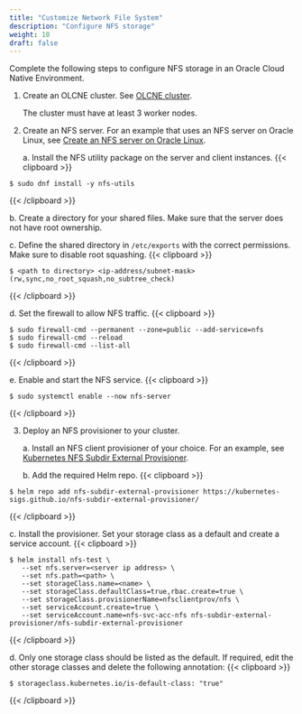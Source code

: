 ```yaml
---
title: "Customize Network File System"
description: "Configure NFS storage"
weight: 10
draft: false
---
```


Complete the following steps to configure NFS storage in an Oracle Cloud Native Environment.

1. Create an OLCNE cluster. See [OLCNE cluster](https://docs.oracle.com/en/operating-systems/olcne/1.1/start/intro.html).

   The cluster must have at least 3 worker nodes.

2. Create an NFS server. For an example that uses an NFS server on Oracle Linux, see [Create an NFS server on Oracle Linux](https://docs.oracle.com/en/learn/create_nfs_linux/).

   a. Install the NFS utility package on the server and client instances.
{{< clipboard >}}
<div class="highlight">

  ```
  $ sudo dnf install -y nfs-utils
  ```

</div>
{{< /clipboard >}}

   b. Create a directory for your shared files. Make sure that the server does not have root ownership.

   c. Define the shared directory in ```/etc/exports``` with the correct permissions. Make sure to disable root squashing.
{{< clipboard >}}
<div class="highlight">

   ```
   $ <path to directory> <ip-address/subnet-mask>(rw,sync,no_root_squash,no_subtree_check)
   ```

</div>
{{< /clipboard >}}

   d. Set the firewall to allow NFS traffic.
{{< clipboard >}}
<div class="highlight">

   ```
 $ sudo firewall-cmd --permanent --zone=public --add-service=nfs
 $ sudo firewall-cmd --reload
 $ sudo firewall-cmd --list-all
   ```

</div>
{{< /clipboard >}}

   e. Enable and start the NFS service.
{{< clipboard >}}
<div class="highlight">

   ```
   $ sudo systemctl enable --now nfs-server
   ```
</div>
{{< /clipboard >}}

3. Deploy an NFS provisioner to your cluster.

   a. Install an NFS client provisioner of your choice. For an example, see [Kubernetes NFS Subdir External Provisioner](https://github.com/kubernetes-sigs/nfs-subdir-external-provisioner).  

   b. Add the required Helm repo.
{{< clipboard >}}
<div class="highlight">

   ```
   $ helm repo add nfs-subdir-external-provisioner https://kubernetes-sigs.github.io/nfs-subdir-external-provisioner/
   ```

</div>
{{< /clipboard >}}

   c. Install the provisioner. Set your storage class as a default and create a service account.
{{< clipboard >}}
<div class="highlight">

   ```
   $ helm install nfs-test \
      --set nfs.server=<server ip address> \
      --set nfs.path=<path> \
      --set storageClass.name=<name> \
      --set storageClass.defaultClass=true,rbac.create=true \
      --set storageClass.provisionerName=nfsclientprov/nfs \
      --set serviceAccount.create=true \
      --set serviceAccount.name=nfs-svc-acc-nfs nfs-subdir-external-provisioner/nfs-subdir-external-provisioner
   ```

</div>
{{< /clipboard >}}

   d. Only one storage class should be listed as the default. If required, edit the other storage classes and delete the following annotation:
{{< clipboard >}}
<div class="highlight">

   ```
   $ storageclass.kubernetes.io/is-default-class: "true"
   ```     

</div>
{{< /clipboard >}}
